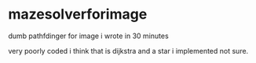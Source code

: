 # mazesolverforimage
dumb pathfdinger for image i wrote in 30 minutes 

very poorly coded
i think that is dijkstra and a star i implemented not sure.
